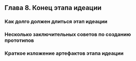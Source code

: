 ## Глава 8. Конец этапа идеации

### Как долго должен длиться этап идеации
### Несколько заключительных советов по созданию прототипов
### Краткое изложение артефактов этапа идеации
